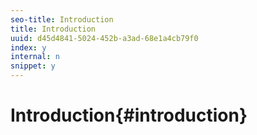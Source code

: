 ```yaml
---
seo-title: Introduction
title: Introduction
uuid: d45d4841-5024-452b-a3ad-68e1a4cb79f0
index: y
internal: n
snippet: y
---
```


# Introduction{#introduction}

